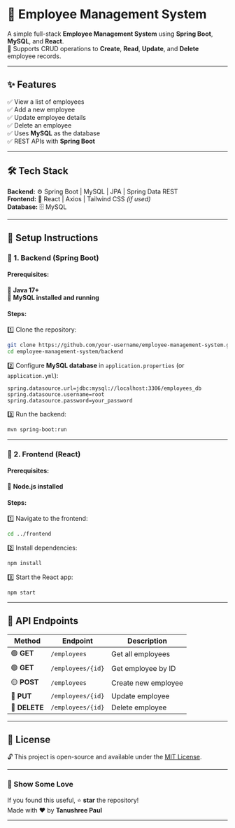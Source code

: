 


# 🏢 Employee Management System

A simple full-stack **Employee Management System** using **Spring Boot**, **MySQL**, and **React**.  
🚀 Supports CRUD operations to **Create**, **Read**, **Update**, and **Delete** employee records.

---

## ✨ Features
✅ View a list of employees  
✅ Add a new employee  
✅ Update employee details  
✅ Delete an employee  
✅ Uses **MySQL** as the database  
✅ REST APIs with **Spring Boot**  

---

## 🛠 Tech Stack
**Backend:** ⚙️ Spring Boot | MySQL | JPA | Spring Data REST  
**Frontend:** 🎨 React | Axios | Tailwind CSS *(if used)*  
**Database:** 🗄 MySQL  

---

## 🚀 Setup Instructions  

### 🔹 1. Backend (Spring Boot)  
#### Prerequisites:
📌 **Java 17+**  
📌 **MySQL installed and running**  

#### Steps:
1️⃣ Clone the repository:  
   ```sh
   git clone https://github.com/your-username/employee-management-system.git
   cd employee-management-system/backend
   ```
2️⃣ Configure **MySQL database** in `application.properties` (or `application.yml`):  
   ```properties
   spring.datasource.url=jdbc:mysql://localhost:3306/employees_db
   spring.datasource.username=root
   spring.datasource.password=your_password
   ```
3️⃣ Run the backend:  
   ```sh
   mvn spring-boot:run
   ```

---

### 🔹 2. Frontend (React)  
#### Prerequisites:
📌 **Node.js installed**  

#### Steps:
1️⃣ Navigate to the frontend:  
   ```sh
   cd ../frontend
   ```
2️⃣ Install dependencies:  
   ```sh
   npm install
   ```
3️⃣ Start the React app:  
   ```sh
   npm start
   ```

---

## 📡 API Endpoints  
| Method | Endpoint          | Description          |
|--------|------------------|----------------------|
| 🟢 **GET**    | `/employees`       | Get all employees   |
| 🟢 **GET**    | `/employees/{id}`  | Get employee by ID  |
| 🟡 **POST**   | `/employees`       | Create new employee |
| 🔵 **PUT**    | `/employees/{id}`  | Update employee     |
| 🔴 **DELETE** | `/employees/{id}`  | Delete employee     |

---

## 📜 License  
🔓 This project is open-source and available under the [MIT License](LICENSE).  

---

### 🌟 Show Some Love  
If you found this useful, ⭐ **star** the repository!  
Made with ❤️ by **Tanushree Paul**  

---

